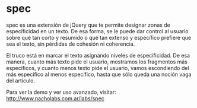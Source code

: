 spec
====

spec es una extensión de jQuery que te permite designar zonas de especificidad en un texto. De esa forma, se le puede dar control al usuario sobre qué tan corto y resumido o qué tan extenso y específico prefiere que sea el texto, sin pérdidas de cohesión ni coherencia.

El truco está en marcar el texto asignando niveles de especificidad. De esa manera, cuanto más texto pide el usuario, mostramos los fragmentos más específicos, y cuanto menos texto pide el usuario, vamos escondiendo del más específico al menos específico, hasta que sólo queda una noción vaga del artículo.

Para ver la demo y ver uso avanzado, visitar: http://www.nacholabs.com.ar/labs/spec
